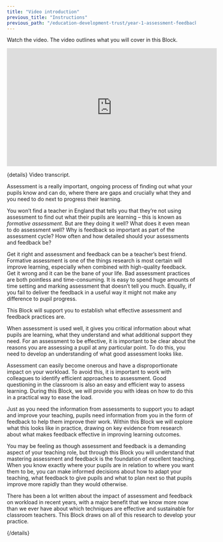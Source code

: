 ```yaml
---
title: "Video introduction"
previous_title: "Instructions"
previous_path: "/education-development-trust/year-1-assessment-feedback-and-questioning/intro-ect-instructions"
---
```


Watch the video. The video outlines what you will cover in this Block.

<iframe width="560" height="315" src="https://www.youtube.com/embed/lNs21BhfgkE" title="5.1 - YouTube" frameborder="0" allow="accelerometer; autoplay; clipboard-write; encrypted-media; gyroscope; picture-in-picture; web-share" allowfullscreen></iframe>

{details}
Video transcript.

Assessment is a really important, ongoing process of finding out what your pupils know and can do, where there are gaps and crucially what they and you need to do next to progress their learning.

You won’t find a teacher in England that tells you that they’re not using assessment to find out what their pupils are learning – this is known as _formative assessment_. But are they doing it well? What does it even mean to do assessment well? Why is feedback so important as part of the assessment cycle? How often and how detailed should your assessments and feedback be?

Get it right and assessment and feedback can be a teacher’s best friend. Formative assessment is one of the things research is most certain will improve learning, especially when combined with high-quality feedback. Get it wrong and it can be the bane of your life. Bad assessment practices are both pointless and time-consuming. It is easy to spend huge amounts of time setting and marking assessment that doesn’t tell you much. Equally, if you fail to deliver the feedback in a useful way it might not make any difference to pupil progress.

This Block will support you to establish what effective assessment and feedback practices are.

When assessment is used well, it gives you critical information about what pupils are learning, what they understand and what additional support they need. For an assessment to be effective, it is important to be clear about the reasons you are assessing a pupil at any particular point. To do this, you need to develop an understanding of what good assessment looks like.

Assessment can easily become onerous and have a disproportionate impact on your workload. To avoid this, it is important to work with colleagues to identify efficient approaches to assessment. Good questioning in the classroom is also an easy and efficient way to assess learning. During this Block, we will provide you with ideas on how to do this in a practical way to ease the load.

Just as you need the information from assessments to support you to adapt and improve your teaching, pupils need information from you in the form of feedback to help them improve their work. Within this Block we will explore what this looks like in practice, drawing on key evidence from research about what makes feedback effective in improving learning outcomes.

You may be feeling as though assessment and feedback is a demanding aspect of your teaching role, but through this Block you will understand that mastering assessment and feedback is the foundation of excellent teaching. When you know exactly where your pupils are in relation to where you want them to be, you can make informed decisions about how to adapt your teaching, what feedback to give pupils and what to plan next so that pupils improve more rapidly than they would otherwise.

There has been a lot written about the impact of assessment and feedback on workload in recent years, with a major benefit that we know more now than we ever have about which techniques are effective and sustainable for classroom teachers. This Block draws on all of this research to develop your practice.

{/details}
